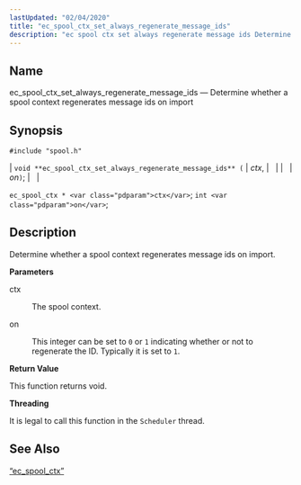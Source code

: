 ```yaml
---
lastUpdated: "02/04/2020"
title: "ec_spool_ctx_set_always_regenerate_message_ids"
description: "ec spool ctx set always regenerate message ids Determine whether a spool context regenerates message ids on import void ec spool ctx set always regenerate message ids ctx on ec spool ctx ctx int on Determine whether a spool context regenerates message ids on import ctx The spool context on..."
---
```


<a name="apis.ec_spool_ctx_set_always_regenerate_message_ids"></a> 
## Name

ec_spool_ctx_set_always_regenerate_message_ids — Determine whether a spool context regenerates message ids on import

## Synopsis

`#include "spool.h"`

| `void **ec_spool_ctx_set_always_regenerate_message_ids** (` | <var class="pdparam">ctx</var>, |   |
|   | <var class="pdparam">on</var>`)`; |   |

`ec_spool_ctx * <var class="pdparam">ctx</var>`;
`int <var class="pdparam">on</var>`;<a name="idp62419312"></a> 
## Description

Determine whether a spool context regenerates message ids on import.

**<a name="idp62420560"></a> Parameters**

<dl class="variablelist">

<dt>ctx</dt>

<dd>

The spool context.

</dd>

<dt>on</dt>

<dd>

This integer can be set to `0` or `1` indicating whether or not to regenerate the ID. Typically it is set to `1`.

</dd>

</dl>

**<a name="idp62426512"></a> Return Value**

This function returns void.

**<a name="idp62427424"></a> Threading**

It is legal to call this function in the `Scheduler` thread.

<a name="idp62428960"></a> 
## See Also

[“ec_spool_ctx”](/momentum/3/3-api/structs-ec-spool-ctx)